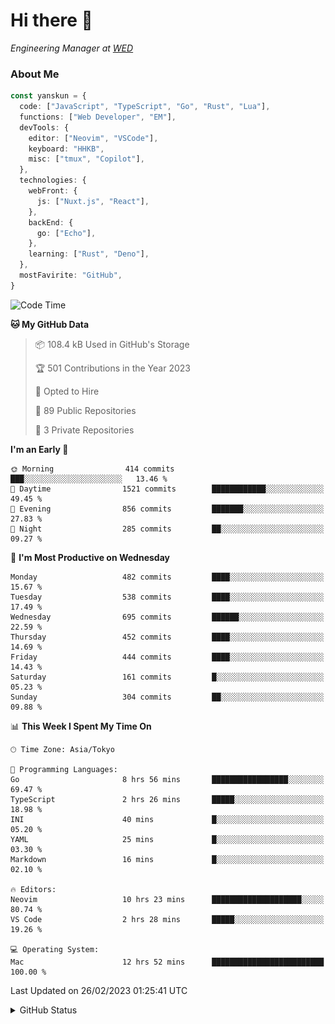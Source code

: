 # Hi there&nbsp;:wave:

<!-- ![Alt text](https://spotify-recently-played-readme.vercel.app/api?user=31kynbuubkiu3r4qh4hjuaglhfay) -->

_Engineering Manager at [WED](https://github.com/wedinc)_

### About Me

```ts
const yanskun = {
  code: ["JavaScript", "TypeScript", "Go", "Rust", "Lua"],
  functions: ["Web Developer", "EM"],
  devTools: {
    editor: ["Neovim", "VSCode"],
    keyboard: "HHKB",
    misc: ["tmux", "Copilot"],
  },
  technologies: {
    webFront: {
      js: ["Nuxt.js", "React"],
    },
    backEnd: {
      go: ["Echo"],
    },
    learning: ["Rust", "Deno"],
  },
  mostFavirite: "GitHub",
}
```

<!--START_SECTION:waka-->
![Code Time](http://img.shields.io/badge/Code%20Time-193%20hrs%2027%20mins-blue)

**🐱 My GitHub Data** 

> 📦 108.4 kB Used in GitHub's Storage 
 > 
> 🏆 501 Contributions in the Year 2023
 > 
> 💼 Opted to Hire
 > 
> 📜 89 Public Repositories 
 > 
> 🔑 3 Private Repositories 
 > 
**I'm an Early 🐤** 

```text
🌞 Morning                414 commits         ███░░░░░░░░░░░░░░░░░░░░░░   13.46 % 
🌆 Daytime                1521 commits        ████████████░░░░░░░░░░░░░   49.45 % 
🌃 Evening                856 commits         ███████░░░░░░░░░░░░░░░░░░   27.83 % 
🌙 Night                  285 commits         ██░░░░░░░░░░░░░░░░░░░░░░░   09.27 % 
```
📅 **I'm Most Productive on Wednesday** 

```text
Monday                   482 commits         ████░░░░░░░░░░░░░░░░░░░░░   15.67 % 
Tuesday                  538 commits         ████░░░░░░░░░░░░░░░░░░░░░   17.49 % 
Wednesday                695 commits         ██████░░░░░░░░░░░░░░░░░░░   22.59 % 
Thursday                 452 commits         ████░░░░░░░░░░░░░░░░░░░░░   14.69 % 
Friday                   444 commits         ████░░░░░░░░░░░░░░░░░░░░░   14.43 % 
Saturday                 161 commits         █░░░░░░░░░░░░░░░░░░░░░░░░   05.23 % 
Sunday                   304 commits         ██░░░░░░░░░░░░░░░░░░░░░░░   09.88 % 
```


📊 **This Week I Spent My Time On** 

```text
🕑︎ Time Zone: Asia/Tokyo

💬 Programming Languages: 
Go                       8 hrs 56 mins       █████████████████░░░░░░░░   69.47 % 
TypeScript               2 hrs 26 mins       █████░░░░░░░░░░░░░░░░░░░░   18.98 % 
INI                      40 mins             █░░░░░░░░░░░░░░░░░░░░░░░░   05.20 % 
YAML                     25 mins             █░░░░░░░░░░░░░░░░░░░░░░░░   03.30 % 
Markdown                 16 mins             █░░░░░░░░░░░░░░░░░░░░░░░░   02.10 % 

🔥 Editors: 
Neovim                   10 hrs 23 mins      ████████████████████░░░░░   80.74 % 
VS Code                  2 hrs 28 mins       █████░░░░░░░░░░░░░░░░░░░░   19.26 % 

💻 Operating System: 
Mac                      12 hrs 52 mins      █████████████████████████   100.00 % 
```


 Last Updated on 26/02/2023 01:25:41 UTC
<!--END_SECTION:waka-->

<details>
<summary>GitHub Status</summary>
<picture>
  <source media="(prefers-color-scheme: dark)" srcset="https://raw.githubusercontent.com/yanskun/yanskun/master/profile-summary-card-output/nord_dark/0-profile-details.svg">
 <img src="https://raw.githubusercontent.com/yanskun/yanskun/master/profile-summary-card-output/default/0-profile-details.svg">
</picture>
<br>
<picture>
  <source media="(prefers-color-scheme: dark)" srcset="https://raw.githubusercontent.com/yanskun/yanskun/master/profile-summary-card-output/nord_dark/1-repos-per-language.svg">
 <img src="https://raw.githubusercontent.com/yanskun/yanskun/master/profile-summary-card-output/default/1-repos-per-language.svg">
</picture>
<picture>
  <source media="(prefers-color-scheme: dark)" srcset="https://raw.githubusercontent.com/yanskun/yanskun/master/profile-summary-card-output/nord_dark/2-most-commit-language.svg">
 <img src="https://raw.githubusercontent.com/yanskun/yanskun/master/profile-summary-card-output/default/2-most-commit-language.svg">
</picture>
<br>
<picture>
  <source media="(prefers-color-scheme: dark)" srcset="https://raw.githubusercontent.com/yanskun/yanskun/master/profile-summary-card-output/nord_dark/3-stats.svg">
 <img src="https://raw.githubusercontent.com/yanskun/yanskun/master/profile-summary-card-output/default/3-stats.svg">
</picture>
<picture>
  <source media="(prefers-color-scheme: dark)" srcset="https://raw.githubusercontent.com/yanskun/yanskun/master/profile-summary-card-output/nord_dark/4-productive-time.svg">
 <img src="https://raw.githubusercontent.com/yanskun/yanskun/master/profile-summary-card-output/default/4-productive-time.svg">
</picture>
</details>
